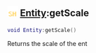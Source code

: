 ## <img src="../../.gitbook/assets/shared.png" width="24" height=24 /> [Entity](https://iaswiki.rawr.dev/readme/entity):getScale

```lua
void Entity:getScale()
```

Returns the scale of the ent
